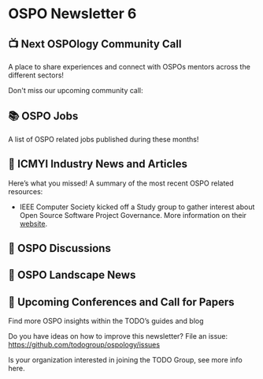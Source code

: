 # OSPO Newsletter 6

## 📺 Next OSPOlogy Community Call

A place to share experiences and connect with OSPOs mentors across the different sectors!

Don't miss our upcoming community call:

## 📚 OSPO Jobs

A list of OSPO related jobs published during these months!

## 📌 ICMYI Industry News and Articles

Here’s what you missed! A summary of the most recent OSPO related resources:

* IEEE Computer Society kicked off a Study group to gather interest about Open Source Software Project Governance. More information on their [website](https://sagroups.ieee.org/osspg/).

## 🙋 OSPO Discussions

## 📩 OSPO Landscape News

## 📎 Upcoming Conferences and Call for Papers

Find more OSPO insights within the TODO’s guides and blog

Do you have ideas on how to improve this newsletter? File an issue: https://github.com/todogroup/ospology/issues

Is your organization interested in joining the TODO Group, see more info here.
